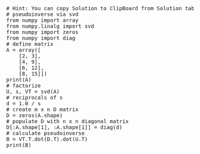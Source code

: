 <pre class="file" data-target="clipboard">
# Hint: You can copy Solution to ClipBoard from Solution tab in Step 6
# pseudoinverse via svd
from numpy import array
from numpy.linalg import svd
from numpy import zeros
from numpy import diag
# define matrix
A = array([
	[2, 3],
	[4, 9],
	[6, 12],
	[8, 15]])
print(A)
# factorize
U, s, VT = svd(A)
# reciprocals of s
d = 1.0 / s
# create m x n D matrix
D = zeros(A.shape)
# populate D with n x n diagonal matrix
D[:A.shape[1], :A.shape[1]] = diag(d)
# calculate pseudoinverse
B = VT.T.dot(D.T).dot(U.T)
print(B)
</pre>

